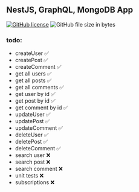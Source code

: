 ## NestJS, GraphQL, MongoDB App
[![GitHub license](https://img.shields.io/github/license/Naereen/StrapDown.js.svg)](https://github.com/Naereen/StrapDown.js/blob/master/LICENSE)
![GitHub file size in bytes](https://img.shields.io/github/size/dm-grinko/nest-graphql-mongo)

### todo:
- createUser :white_check_mark:
- createPost :white_check_mark:
- createComment :white_check_mark:
- get all users :white_check_mark:
- get all posts :white_check_mark:
- get all comments :white_check_mark:
- get user by id :white_check_mark:
- get post by id :white_check_mark:
- get comment by id :white_check_mark:
- updateUser :white_check_mark:
- updatePost :white_check_mark:
- updateComment :white_check_mark:
- deleteUser :white_check_mark:
- deletePost :white_check_mark:
- deleteComment :white_check_mark:
- search user :x:
- search post :x:
- search comment :x:
- unit tests :x:
- subscriptions :x: